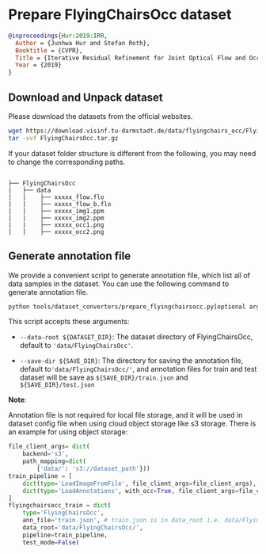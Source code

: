 # Prepare FlyingChairsOcc dataset

<!-- [DATASET] -->

```bibtex
@inproceedings{Hur:2019:IRR,
  Author = {Junhwa Hur and Stefan Roth},
  Booktitle = {CVPR},
  Title = {Iterative Residual Refinement for Joint Optical Flow and Occlusion Estimation},
  Year = {2019}
}
```

## Download and Unpack dataset

Please download the datasets from the official websites.

```bash
wget https://download.visinf.tu-darmstadt.de/data/flyingchairs_occ/FlyingChairsOcc.tar.gz
tar -xvf FlyingChairsOcc.tar.gz
```

If your dataset folder structure is different from the following, you may need to change the corresponding paths.

```text

├── FlyingChairsOcc
|   ├── data
|   |    ├── xxxxx_flow.flo
|   |    ├── xxxxx_flow_b.flo
|   |    ├── xxxxx_img1.ppm
|   |    ├── xxxxx_img2.ppm
|   |    ├── xxxxx_occ1.png
|   |    ├── xxxxx_occ2.png
```

## Generate annotation file

We provide a convenient script to generate annotation file, which list all of data samples in the dataset.
You can use the following command to generate annotation file.

```bash
python tools/dataset_converters/prepare_flyingchairsocc.py[optional arguments]
```

This script accepts these arguments:

- `--data-root ${DATASET_DIR}`: The dataset directory of FlyingChairsOcc, default to `'data/FlyingChairsOcc'`.

- `--save-dir ${SAVE_DIR}`: The directory for saving the annotation file, default to`'data/FlyingChairsOcc/'`,
  and annotation files for train and test dataset will be save as `${SAVE_DIR}/train.json` and `${SAVE_DIR}/test.json`

**Note**:

Annotation file is not required for local file storage, and it will be used in dataset config file when using cloud object storage like s3 storage. There is an example for using object storage:

```python
file_client_args= dict(
    backend='s3',
    path_mapping=dict(
        {'data/': 's3://dataset_path'}))
train_pipeline = [
    dict(type='LoadImageFromFile', file_client_args=file_client_args),
    dict(type='LoadAnnotations', with_occ=True, file_client_args=file_client_args),
]
flyingchairsocc_train = dict(
    type='FlyingChairsOcc',
    ann_file='train.json', # train.json is in data_root i.e. data/FlyingChairsOcc/
    data_root='data/FlyingChairsOcc/',
    pipeline=train_pipeline,
    test_mode=False)
```
